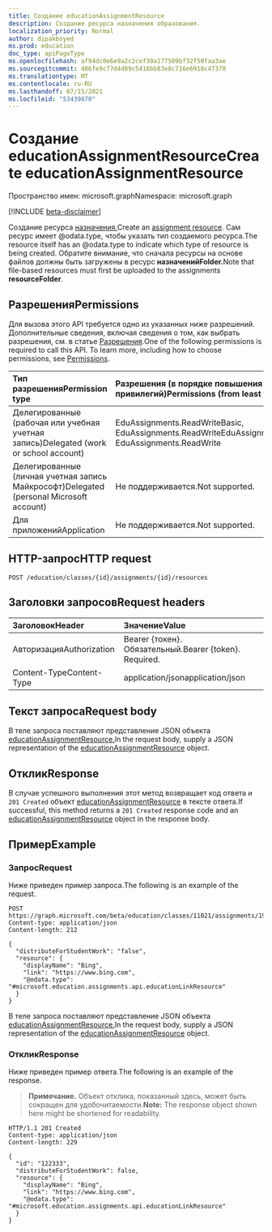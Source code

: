 ```yaml
---
title: Создание educationAssignmentResource
description: Создание ресурса назначения образования.
localization_priority: Normal
author: dipakboyed
ms.prod: education
doc_type: apiPageType
ms.openlocfilehash: af94dc0e6e9a2c2cef30a177509bf32f50faa3ae
ms.sourcegitcommit: 486fe9c77d4d89c5416bb83e8c716e6918c47370
ms.translationtype: MT
ms.contentlocale: ru-RU
ms.lasthandoff: 07/15/2021
ms.locfileid: "53439870"
---
```

# <a name="create-educationassignmentresource"></a><span data-ttu-id="003ea-103">Создание educationAssignmentResource</span><span class="sxs-lookup"><span data-stu-id="003ea-103">Create educationAssignmentResource</span></span>

<span data-ttu-id="003ea-104">Пространство имен: microsoft.graph</span><span class="sxs-lookup"><span data-stu-id="003ea-104">Namespace: microsoft.graph</span></span>

[!INCLUDE [beta-disclaimer](../../includes/beta-disclaimer.md)]

<span data-ttu-id="003ea-105">Создание ресурса [назначения.](../resources/educationassignmentresource.md)</span><span class="sxs-lookup"><span data-stu-id="003ea-105">Create an [assignment resource](../resources/educationassignmentresource.md).</span></span> <span data-ttu-id="003ea-106">Сам ресурс имеет @odata.type, чтобы указать тип создаемого ресурса.</span><span class="sxs-lookup"><span data-stu-id="003ea-106">The resource itself has an @odata.type to indicate which type of resource is being created.</span></span> <span data-ttu-id="003ea-107">Обратите внимание, что сначала ресурсы на основе файлов должны быть загружены в ресурс **назначенийFolder.**</span><span class="sxs-lookup"><span data-stu-id="003ea-107">Note that file-based resources must first be uploaded to the assignments **resourceFolder**.</span></span>

## <a name="permissions"></a><span data-ttu-id="003ea-108">Разрешения</span><span class="sxs-lookup"><span data-stu-id="003ea-108">Permissions</span></span>
<span data-ttu-id="003ea-p102">Для вызова этого API требуется одно из указанных ниже разрешений. Дополнительные сведения, включая сведения о том, как выбрать разрешения, см. в статье [Разрешения](/graph/permissions-reference).</span><span class="sxs-lookup"><span data-stu-id="003ea-p102">One of the following permissions is required to call this API. To learn more, including how to choose permissions, see [Permissions](/graph/permissions-reference).</span></span>

|<span data-ttu-id="003ea-111">Тип разрешения</span><span class="sxs-lookup"><span data-stu-id="003ea-111">Permission type</span></span>      | <span data-ttu-id="003ea-112">Разрешения (в порядке повышения привилегий)</span><span class="sxs-lookup"><span data-stu-id="003ea-112">Permissions (from least to most privileged)</span></span>              |
|:--------------------|:---------------------------------------------------------|
|<span data-ttu-id="003ea-113">Делегированные (рабочая или учебная учетная запись)</span><span class="sxs-lookup"><span data-stu-id="003ea-113">Delegated (work or school account)</span></span> |  <span data-ttu-id="003ea-114">EduAssignments.ReadWriteBasic, EduAssignments.ReadWrite</span><span class="sxs-lookup"><span data-stu-id="003ea-114">EduAssignments.ReadWriteBasic, EduAssignments.ReadWrite</span></span>  |
|<span data-ttu-id="003ea-115">Делегированные (личная учетная запись Майкрософт)</span><span class="sxs-lookup"><span data-stu-id="003ea-115">Delegated (personal Microsoft account)</span></span> |  <span data-ttu-id="003ea-116">Не поддерживается.</span><span class="sxs-lookup"><span data-stu-id="003ea-116">Not supported.</span></span>  |
|<span data-ttu-id="003ea-117">Для приложений</span><span class="sxs-lookup"><span data-stu-id="003ea-117">Application</span></span> | <span data-ttu-id="003ea-118">Не поддерживается.</span><span class="sxs-lookup"><span data-stu-id="003ea-118">Not supported.</span></span>  | 

## <a name="http-request"></a><span data-ttu-id="003ea-119">HTTP-запрос</span><span class="sxs-lookup"><span data-stu-id="003ea-119">HTTP request</span></span>
<!-- { "blockType": "ignored" } -->
```http
POST /education/classes/{id}/assignments/{id}/resources
```
## <a name="request-headers"></a><span data-ttu-id="003ea-120">Заголовки запросов</span><span class="sxs-lookup"><span data-stu-id="003ea-120">Request headers</span></span>
| <span data-ttu-id="003ea-121">Заголовок</span><span class="sxs-lookup"><span data-stu-id="003ea-121">Header</span></span>       | <span data-ttu-id="003ea-122">Значение</span><span class="sxs-lookup"><span data-stu-id="003ea-122">Value</span></span> |
|:---------------|:--------|
| <span data-ttu-id="003ea-123">Авторизация</span><span class="sxs-lookup"><span data-stu-id="003ea-123">Authorization</span></span>  | <span data-ttu-id="003ea-p103">Bearer {токен}. Обязательный.</span><span class="sxs-lookup"><span data-stu-id="003ea-p103">Bearer {token}. Required.</span></span>  |
| <span data-ttu-id="003ea-126">Content-Type</span><span class="sxs-lookup"><span data-stu-id="003ea-126">Content-Type</span></span>  | <span data-ttu-id="003ea-127">application/json</span><span class="sxs-lookup"><span data-stu-id="003ea-127">application/json</span></span>  |

## <a name="request-body"></a><span data-ttu-id="003ea-128">Текст запроса</span><span class="sxs-lookup"><span data-stu-id="003ea-128">Request body</span></span>
<span data-ttu-id="003ea-129">В теле запроса поставляют представление JSON объекта [educationAssignmentResource.](../resources/educationassignmentresource.md)</span><span class="sxs-lookup"><span data-stu-id="003ea-129">In the request body, supply a JSON representation of the [educationAssignmentResource](../resources/educationassignmentresource.md) object.</span></span>


## <a name="response"></a><span data-ttu-id="003ea-130">Отклик</span><span class="sxs-lookup"><span data-stu-id="003ea-130">Response</span></span>
<span data-ttu-id="003ea-131">В случае успешного выполнения этот метод возвращает код ответа и `201 Created` объект [educationAssignmentResource](../resources/educationassignmentresource.md) в тексте ответа.</span><span class="sxs-lookup"><span data-stu-id="003ea-131">If successful, this method returns a `201 Created` response code and an [educationAssignmentResource](../resources/educationassignmentresource.md) object in the response body.</span></span>

## <a name="example"></a><span data-ttu-id="003ea-132">Пример</span><span class="sxs-lookup"><span data-stu-id="003ea-132">Example</span></span>
### <a name="request"></a><span data-ttu-id="003ea-133">Запрос</span><span class="sxs-lookup"><span data-stu-id="003ea-133">Request</span></span>
<span data-ttu-id="003ea-134">Ниже приведен пример запроса.</span><span class="sxs-lookup"><span data-stu-id="003ea-134">The following is an example of the request.</span></span>
<!-- {
  "blockType": "ignored",
  "name": "create_educationassignmentresource_from_educationassignment"
}-->
```http
POST https://graph.microsoft.com/beta/education/classes/11021/assignments/19002/resources
Content-type: application/json
Content-length: 212

{
  "distributeForStudentWork": "false",
  "resource": {
    "displayName": "Bing",
    "link": "https://www.bing.com",
    "@odata.type": "#microsoft.education.assignments.api.educationLinkResource"
  }
}
```
<span data-ttu-id="003ea-135">В теле запроса поставляют представление JSON объекта [educationAssignmentResource.](../resources/educationassignmentresource.md)</span><span class="sxs-lookup"><span data-stu-id="003ea-135">In the request body, supply a JSON representation of the [educationAssignmentResource](../resources/educationassignmentresource.md) object.</span></span>
### <a name="response"></a><span data-ttu-id="003ea-136">Отклик</span><span class="sxs-lookup"><span data-stu-id="003ea-136">Response</span></span>
<span data-ttu-id="003ea-137">Ниже приведен пример ответа.</span><span class="sxs-lookup"><span data-stu-id="003ea-137">The following is an example of the response.</span></span> 

><span data-ttu-id="003ea-138">**Примечание.** Объект отклика, показанный здесь, может быть сокращен для удобочитаемости.</span><span class="sxs-lookup"><span data-stu-id="003ea-138">**Note:** The response object shown here might be shortened for readability.</span></span>


<!-- {
  "blockType": "ignored",
  "truncated": true,
  "@odata.type": "microsoft.graph.educationAssignmentResource"
} -->
```http
HTTP/1.1 201 Created
Content-type: application/json
Content-length: 229

{
  "id": "122333",
  "distributeForStudentWork": false,
  "resource": {
    "displayName": "Bing",
    "link": "https://www.bing.com",
    "@odata.type": "#microsoft.education.assignments.api.educationLinkResource"
  }
}
```
<!-- uuid: 8fcb5dbc-d5aa-4681-8e31-b001d5168d79
2015-10-25 14:57:30 UTC -->
<!--
{
  "type": "#page.annotation",
  "description": "Create educationAssignmentResource",
  "keywords": "",
  "section": "documentation",
  "tocPath": "",
  "suppressions": []
}
-->


